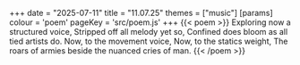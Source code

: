 +++
date = "2025-07-11"
title = "11.07.25"
themes = ["music"]
[params]
  colour = 'poem'
  pageKey = 'src/poem.js'
+++
{{< poem >}}
Exploring now a structured voice,
Stripped off all melody yet so,
Confined does bloom as all tied artists do.
Now, to the movement voice,
Now, to the statics weight,
The roars of armies beside the nuanced cries of man.
{{< /poem >}}